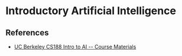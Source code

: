 
# Introductory Artificial Intelligence

## References

- [UC Berkeley CS188 Intro to AI -- Course Materials](http://ai.berkeley.edu/home.html)